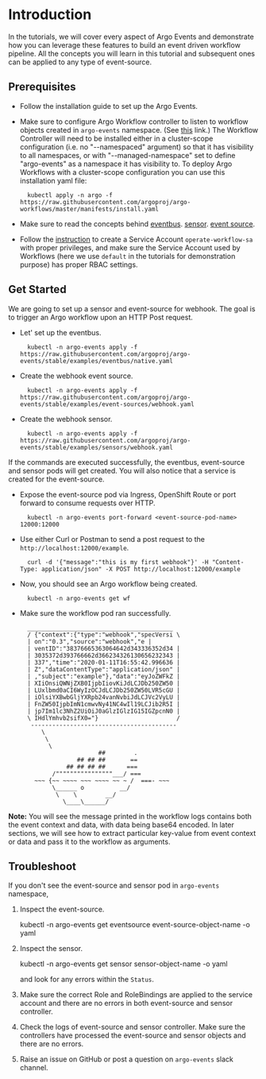 # Introduction

In the tutorials, we will cover every aspect of Argo Events and demonstrate how
you can leverage these features to build an event driven workflow pipeline. All
the concepts you will learn in this tutorial and subsequent ones can be applied
to any type of event-source.

## Prerequisites

- Follow the installation guide to set up the Argo Events.
- Make sure to configure Argo Workflow controller to listen to workflow objects created in `argo-events` namespace.
  (See [this](https://github.com/argoproj/argo-workflows/blob/master/docs/managed-namespace.md) link.)
  The Workflow Controller will need to be installed either in a cluster-scope configuration (i.e. no "--namespaced" argument) so that it has visibility to all namespaces, or with "--managed-namespace" set to define "argo-events" as a namespace it has visibility to. To deploy Argo Workflows with a cluster-scope configuration you can use this installation yaml file:

        kubectl apply -n argo -f https://raw.githubusercontent.com/argoproj/argo-workflows/master/manifests/install.yaml

- Make sure to read the concepts behind
  [eventbus](https://argoproj.github.io/argo-events/concepts/eventbus/).
  [sensor](https://argoproj.github.io/argo-events/concepts/sensor/).
  [event source](https://argoproj.github.io/argo-events/concepts/event_source/).
- Follow the [instruction](https://github.com/argoproj/argo-events/tree/master/examples) to create a Service Account `operate-workflow-sa` with proper privileges, and make sure the Service Account used by Workflows (here we use `default` in the tutorials for demonstration purpose) has proper RBAC settings.

## Get Started

We are going to set up a sensor and event-source for webhook. The goal is to trigger an Argo workflow upon an HTTP Post request.

- Let' set up the eventbus.

        kubectl -n argo-events apply -f https://raw.githubusercontent.com/argoproj/argo-events/stable/examples/eventbus/native.yaml

- Create the webhook event source.

        kubectl -n argo-events apply -f https://raw.githubusercontent.com/argoproj/argo-events/stable/examples/event-sources/webhook.yaml

- Create the webhook sensor.

        kubectl -n argo-events apply -f https://raw.githubusercontent.com/argoproj/argo-events/stable/examples/sensors/webhook.yaml

If the commands are executed successfully, the eventbus, event-source and sensor pods will get created. You will also notice that a service is created for the event-source.

- Expose the event-source pod via Ingress, OpenShift Route or port forward to consume requests over HTTP.

        kubectl -n argo-events port-forward <event-source-pod-name> 12000:12000

- Use either Curl or Postman to send a post request to the
`http://localhost:12000/example`.

        curl -d '{"message":"this is my first webhook"}' -H "Content-Type: application/json" -X POST http://localhost:12000/example

- Now, you should see an Argo workflow being created.

        kubectl -n argo-events get wf

- Make sure the workflow pod ran successfully.

        _________________________________________
        / {"context":{"type":"webhook","specVersi \
        | on":"0.3","source":"webhook","e |
        | ventID":"38376665363064642d343336352d34 |
        | 3035372d393766662d366234326130656232343 |
        | 337","time":"2020-01-11T16:55:42.996636 |
        | Z","dataContentType":"application/json" |
        | ,"subject":"example"},"data":"eyJoZWFkZ |
        | XIiOnsiQWNjZXB0IjpbIiovKiJdLCJDb250ZW50 |
        | LUxlbmd0aCI6WyIzOCJdLCJDb250ZW50LVR5cGU |
        | iOlsiYXBwbGljYXRpb24vanNvbiJdLCJVc2VyLU |
        | FnZW50IjpbImN1cmwvNy41NC4wIl19LCJib2R5I |
        | jp7Im1lc3NhZ2UiOiJ0aGlzIGlzIG15IGZpcnN0 |
        \ IHdlYmhvb2sifX0="}                      /
         -----------------------------------------
            \
             \
              \
                            ##        .
                      ## ## ##       ==
                   ## ## ## ##      ===
               /""""""""""""""""___/ ===
          ~~~ {~~ ~~~~ ~~~ ~~~~ ~~ ~ /  ===- ~~~
               \______ o          __/
                \    \        __/
                  \____\______/

<b>Note:</b> You will see the message printed in the workflow logs contains both
the event context and data, with data being base64 encoded. In later sections,
we will see how to extract particular key-value from event context or data and
pass it to the workflow as arguments.

## Troubleshoot

If you don't see the event-source and sensor pod in `argo-events` namespace,

1. Inspect the event-source.

   kubectl -n argo-events get eventsource event-source-object-name -o yaml

2. Inspect the sensor.

   kubectl -n argo-events get sensor sensor-object-name -o yaml

   and look for any errors within the `Status`.

3. Make sure the correct Role and RoleBindings are applied to the service
   account and there are no errors in both event-source and sensor controller.
4. Check the logs of event-source and sensor controller. Make sure the
   controllers have processed the event-source and sensor objects and there are
   no errors.
5. Raise an issue on GitHub or post a question on `argo-events` slack channel.

